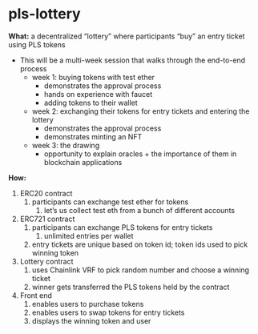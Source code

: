 # pls-lottery
**What:** a decentralized “lottery” where participants “buy” an entry ticket using PLS tokens

- This will be a multi-week session that walks through the end-to-end process
    - week 1: buying tokens with test ether
        - demonstrates the approval process
        - hands on experience with faucet
        - adding tokens to their wallet
    - week 2: exchanging their tokens for entry tickets and entering the lottery
        - demonstrates the approval process
        - demonstrates minting an NFT
    - week 3: the drawing
        - opportunity to explain oracles + the importance of them in blockchain applications

**How:** 

1. ERC20 contract
    1. participants can exchange test ether for tokens 
        1. let’s us collect test eth from a bunch of different accounts
2. ERC721 contract
    1. participants can exchange PLS tokens for entry tickets
        1. unlimited entries per wallet
    2. entry tickets are unique based on token id; token ids used to pick winning token
3. Lottery contract
    1. uses Chainlink VRF to pick random number and choose a winning ticket
    2. winner gets transferred the PLS tokens held by the contract
4. Front end
    1. enables users to purchase tokens
    2. enables users to swap tokens for entry tickets
    3. displays the winning token and user
